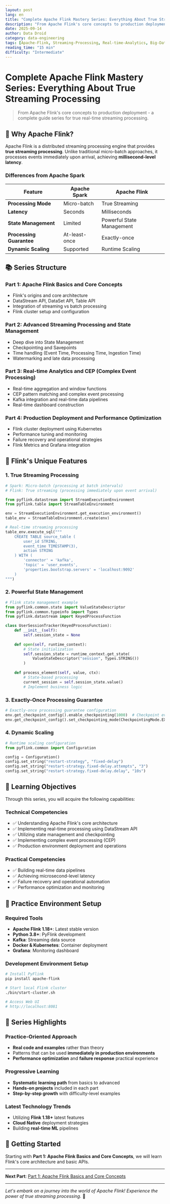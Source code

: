 ```yaml
---
layout: post
lang: en
title: "Complete Apache Flink Mastery Series: Everything About True Streaming Processing"
description: "From Apache Flink's core concepts to production deployment - a complete guide series for true real-time streaming processing."
date: 2025-09-14
author: Data Droid
category: data-engineering
tags: [Apache-Flink, Streaming-Processing, Real-time-Analytics, Big-Data, CEP, State-Management, Python, Java]
reading_time: "15 min"
difficulty: "Intermediate"
---
```


# Complete Apache Flink Mastery Series: Everything About True Streaming Processing

> From Apache Flink's core concepts to production deployment - a complete guide series for true real-time streaming processing.

## 🎯 Why Apache Flink?

Apache Flink is a distributed streaming processing engine that provides **true streaming processing**. Unlike traditional micro-batch approaches, it processes events immediately upon arrival, achieving **millisecond-level latency**.

### **Differences from Apache Spark**

| Feature | Apache Spark | Apache Flink |
|---------|-------------|-------------|
| **Processing Mode** | Micro-batch | True Streaming |
| **Latency** | Seconds | Milliseconds |
| **State Management** | Limited | Powerful State Management |
| **Processing Guarantee** | At-least-once | Exactly-once |
| **Dynamic Scaling** | Supported | Runtime Scaling |

## 📚 Series Structure

### **Part 1: Apache Flink Basics and Core Concepts**
- Flink's origins and core architecture
- DataStream API, DataSet API, Table API
- Integration of streaming vs batch processing
- Flink cluster setup and configuration

### **Part 2: Advanced Streaming Processing and State Management**
- Deep dive into State Management
- Checkpointing and Savepoints
- Time handling (Event Time, Processing Time, Ingestion Time)
- Watermarking and late data processing

### **Part 3: Real-time Analytics and CEP (Complex Event Processing)**
- Real-time aggregation and window functions
- CEP pattern matching and complex event processing
- Kafka integration and real-time data pipelines
- Real-time dashboard construction

### **Part 4: Production Deployment and Performance Optimization**
- Flink cluster deployment using Kubernetes
- Performance tuning and monitoring
- Failure recovery and operational strategies
- Flink Metrics and Grafana integration

## 🚀 Flink's Unique Features

### **1. True Streaming Processing**
```python
# Spark: Micro-batch (processing at batch intervals)
# Flink: True streaming (processing immediately upon event arrival)

from pyflink.datastream import StreamExecutionEnvironment
from pyflink.table import StreamTableEnvironment

env = StreamExecutionEnvironment.get_execution_environment()
table_env = StreamTableEnvironment.create(env)

# Real-time streaming processing
table_env.execute_sql("""
    CREATE TABLE source_table (
        user_id STRING,
        event_time TIMESTAMP(3),
        action STRING
    ) WITH (
        'connector' = 'kafka',
        'topic' = 'user_events',
        'properties.bootstrap.servers' = 'localhost:9092'
    )
""")
```

### **2. Powerful State Management**
```python
# Flink state management example
from pyflink.common.state import ValueStateDescriptor
from pyflink.common.typeinfo import Types
from pyflink.datastream import KeyedProcessFunction

class UserSessionTracker(KeyedProcessFunction):
    def __init__(self):
        self.session_state = None
    
    def open(self, runtime_context):
        # State initialization
        self.session_state = runtime_context.get_state(
            ValueStateDescriptor("session", Types.STRING())
        )
    
    def process_element(self, value, ctx):
        # State-based processing
        current_session = self.session_state.value()
        # Implement business logic
```

### **3. Exactly-Once Processing Guarantee**
```python
# Exactly-once processing guarantee configuration
env.get_checkpoint_config().enable_checkpointing(1000)  # Checkpoint every 1 second
env.get_checkpoint_config().set_checkpointing_mode(CheckpointingMode.EXACTLY_ONCE)
```

### **4. Dynamic Scaling**
```python
# Runtime scaling configuration
from pyflink.common import Configuration

config = Configuration()
config.set_string("restart-strategy", "fixed-delay")
config.set_string("restart-strategy.fixed-delay.attempts", "3")
config.set_string("restart-strategy.fixed-delay.delay", "10s")
```

## 🎯 Learning Objectives

Through this series, you will acquire the following capabilities:

### **Technical Competencies**
- ✅ Understanding Apache Flink's core architecture
- ✅ Implementing real-time processing using DataStream API
- ✅ Utilizing state management and checkpointing
- ✅ Implementing complex event processing (CEP)
- ✅ Production environment deployment and operations

### **Practical Competencies**
- ✅ Building real-time data pipelines
- ✅ Achieving microsecond-level latency
- ✅ Failure recovery and operational automation
- ✅ Performance optimization and monitoring

## 🔧 Practice Environment Setup

### **Required Tools**
- **Apache Flink 1.18+**: Latest stable version
- **Python 3.8+**: PyFlink development
- **Kafka**: Streaming data source
- **Docker & Kubernetes**: Container deployment
- **Grafana**: Monitoring dashboard

### **Development Environment Setup**
```bash
# Install PyFlink
pip install apache-flink

# Start local Flink cluster
./bin/start-cluster.sh

# Access Web UI
# http://localhost:8081
```

## 🌟 Series Highlights

### **Practice-Oriented Approach**
- **Real code and examples** rather than theory
- Patterns that can be used **immediately in production environments**
- **Performance optimization** and **failure response** practical experience

### **Progressive Learning**
- **Systematic learning path** from basics to advanced
- **Hands-on projects** included in each part
- **Step-by-step growth** with difficulty-level examples

### **Latest Technology Trends**
- Utilizing **Flink 1.18+** latest features
- **Cloud Native** deployment strategies
- Building **real-time ML** pipelines

## 🎉 Getting Started

Starting with **Part 1: Apache Flink Basics and Core Concepts**, we will learn Flink's core architecture and basic APIs.

---

**Next Part**: [Part 1: Apache Flink Basics and Core Concepts](/en/data-engineering/2025/09/15/apache-flink-basics.html)

---

*Let's embark on a journey into the world of Apache Flink! Experience the power of true streaming processing.* 🚀
